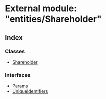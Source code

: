 # External module: "entities/Shareholder"

## Index

### Classes

- [Shareholder](../classes/_entities_shareholder_.shareholder.md)

### Interfaces

- [Params](../interfaces/_entities_shareholder_.params.md)
- [UniqueIdentifiers](../interfaces/_entities_shareholder_.uniqueidentifiers.md)
